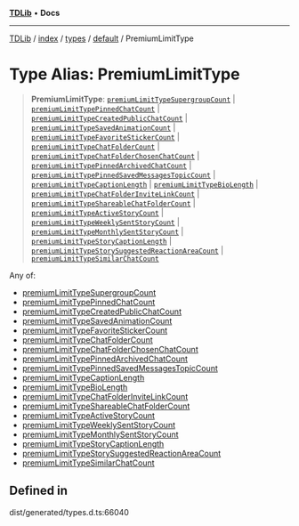 [**TDLib**](../../../../../../README.md) • **Docs**

***

[TDLib](../../../../../../modules.md) / [index](../../../../../README.md) / [types](../../../README.md) / [default](../README.md) / PremiumLimitType

# Type Alias: PremiumLimitType

> **PremiumLimitType**: [`premiumLimitTypeSupergroupCount`](premiumLimitTypeSupergroupCount.md) \| [`premiumLimitTypePinnedChatCount`](premiumLimitTypePinnedChatCount.md) \| [`premiumLimitTypeCreatedPublicChatCount`](premiumLimitTypeCreatedPublicChatCount.md) \| [`premiumLimitTypeSavedAnimationCount`](premiumLimitTypeSavedAnimationCount.md) \| [`premiumLimitTypeFavoriteStickerCount`](premiumLimitTypeFavoriteStickerCount.md) \| [`premiumLimitTypeChatFolderCount`](premiumLimitTypeChatFolderCount.md) \| [`premiumLimitTypeChatFolderChosenChatCount`](premiumLimitTypeChatFolderChosenChatCount.md) \| [`premiumLimitTypePinnedArchivedChatCount`](premiumLimitTypePinnedArchivedChatCount.md) \| [`premiumLimitTypePinnedSavedMessagesTopicCount`](premiumLimitTypePinnedSavedMessagesTopicCount.md) \| [`premiumLimitTypeCaptionLength`](premiumLimitTypeCaptionLength.md) \| [`premiumLimitTypeBioLength`](premiumLimitTypeBioLength.md) \| [`premiumLimitTypeChatFolderInviteLinkCount`](premiumLimitTypeChatFolderInviteLinkCount.md) \| [`premiumLimitTypeShareableChatFolderCount`](premiumLimitTypeShareableChatFolderCount.md) \| [`premiumLimitTypeActiveStoryCount`](premiumLimitTypeActiveStoryCount.md) \| [`premiumLimitTypeWeeklySentStoryCount`](premiumLimitTypeWeeklySentStoryCount.md) \| [`premiumLimitTypeMonthlySentStoryCount`](premiumLimitTypeMonthlySentStoryCount.md) \| [`premiumLimitTypeStoryCaptionLength`](premiumLimitTypeStoryCaptionLength.md) \| [`premiumLimitTypeStorySuggestedReactionAreaCount`](premiumLimitTypeStorySuggestedReactionAreaCount.md) \| [`premiumLimitTypeSimilarChatCount`](premiumLimitTypeSimilarChatCount.md)

Any of:
- [premiumLimitTypeSupergroupCount](premiumLimitTypeSupergroupCount.md)
- [premiumLimitTypePinnedChatCount](premiumLimitTypePinnedChatCount.md)
- [premiumLimitTypeCreatedPublicChatCount](premiumLimitTypeCreatedPublicChatCount.md)
- [premiumLimitTypeSavedAnimationCount](premiumLimitTypeSavedAnimationCount.md)
- [premiumLimitTypeFavoriteStickerCount](premiumLimitTypeFavoriteStickerCount.md)
- [premiumLimitTypeChatFolderCount](premiumLimitTypeChatFolderCount.md)
- [premiumLimitTypeChatFolderChosenChatCount](premiumLimitTypeChatFolderChosenChatCount.md)
- [premiumLimitTypePinnedArchivedChatCount](premiumLimitTypePinnedArchivedChatCount.md)
- [premiumLimitTypePinnedSavedMessagesTopicCount](premiumLimitTypePinnedSavedMessagesTopicCount.md)
- [premiumLimitTypeCaptionLength](premiumLimitTypeCaptionLength.md)
- [premiumLimitTypeBioLength](premiumLimitTypeBioLength.md)
- [premiumLimitTypeChatFolderInviteLinkCount](premiumLimitTypeChatFolderInviteLinkCount.md)
- [premiumLimitTypeShareableChatFolderCount](premiumLimitTypeShareableChatFolderCount.md)
- [premiumLimitTypeActiveStoryCount](premiumLimitTypeActiveStoryCount.md)
- [premiumLimitTypeWeeklySentStoryCount](premiumLimitTypeWeeklySentStoryCount.md)
- [premiumLimitTypeMonthlySentStoryCount](premiumLimitTypeMonthlySentStoryCount.md)
- [premiumLimitTypeStoryCaptionLength](premiumLimitTypeStoryCaptionLength.md)
- [premiumLimitTypeStorySuggestedReactionAreaCount](premiumLimitTypeStorySuggestedReactionAreaCount.md)
- [premiumLimitTypeSimilarChatCount](premiumLimitTypeSimilarChatCount.md)

## Defined in

dist/generated/types.d.ts:66040
